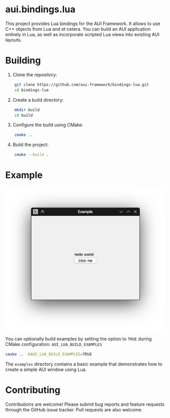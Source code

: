 # aui.bindings.lua

This project provides Lua bindings for the AUI Framework. It allows to use C++ objects from Lua and et cetera. You can
build an AUI application entirely in Lua, as well as incorporate scripted Lua views into existing AUI layouts.

# Building

1. Clone the repository:

``` bash
    git clone https://github.com/aui-framework/bindings-lua.git
    cd bindings-lua
```
2. Create a build directory:

``` bash
    mkdir build
    cd build
```
3. Configure the build using CMake:

``` bash
    cmake ..
```
4. Build the project:

``` bash
    cmake --build .
```

# Example

![example](Screenshot_20250601_193632.png)

You can optionally build examples by setting the option to `TRUE` during CMake configuration: `AUI_LUA_BUILD_EXAMPLES`

``` bash
cmake .. -DAUI_LUA_BUILD_EXAMPLES=TRUE
```
The `examples` directory contains a basic example that demonstrates how to create a simple AUI window using Lua.

# Contributing
Contributions are welcome! Please submit bug reports and feature requests through the GitHub issue tracker. Pull
requests are also welcome.
